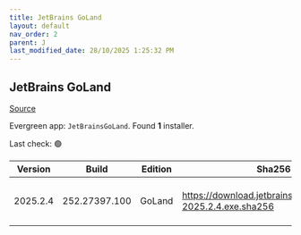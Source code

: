 ```yaml
---
title: JetBrains GoLand
layout: default
nav_order: 2
parent: J
last_modified_date: 28/10/2025 1:25:32 PM
---
```


## JetBrains GoLand

[Source](https://www.jetbrains.com/dataspell)

Evergreen app: `JetBrainsGoLand`. Found **1** installer.

Last check: 🟢

| Version  | Build         | Edition | Sha256                                                       | Date       | Size       | Type | URI                                                                                                            |
| -------- | ------------- | ------- | ------------------------------------------------------------ | ---------- | ---------- | ---- | -------------------------------------------------------------------------------------------------------------- |
| 2025.2.4 | 252.27397.100 | GoLand  | https://download.jetbrains.com/go/goland-2025.2.4.exe.sha256 | 24/10/2025 | 1003476480 | exe  | [https://download.jetbrains.com/go/goland-2025.2.4.exe](https://download.jetbrains.com/go/goland-2025.2.4.exe) |
